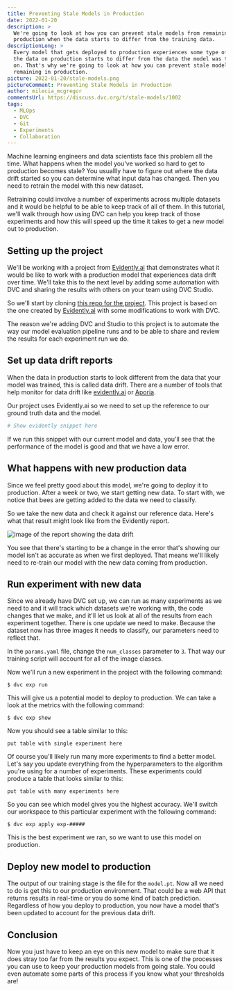 ```yaml
---
title: Preventing Stale Models in Production
date: 2022-01-20
description: >
  We're going to look at how you can prevent stale models from remaining in
  production when the data starts to differ from the training data.
descriptionLong: >
  Every model that gets deployed to production experiences some type of drift as
  the data on production starts to differ from the data the model was trained
  on. That's why we're going to look at how you can prevent stale models from
  remaining in production.
picture: 2022-01-20/stale-models.png
pictureComment: Preventing Stale Models in Production
author: milecia_mcgregor
commentsUrl: https://discuss.dvc.org/t/stale-models/1002
tags:
  - MLOps
  - DVC
  - Git
  - Experiments
  - Collaboration
---
```


Machine learning engineers and data scientists face this problem all the time.
What happens when the model you've worked so hard to get to production becomes
stale? You usuallly have to figure out where the data drift started so you can
determine what input data has changed. Then you need to retrain the model with
this new dataset.

Retraining could involve a number of experiments across multiple datasets and it
would be helpful to be able to keep track of all of them. In this tutorial,
we'll walk through how using DVC can help you keep track of those experiments
and how this will speed up the time it takes to get a new model out to
production.

## Setting up the project

We'll be working with a project from
[Evidently.ai](https://evidentlyai.com/blog/tutorial-1-model-analytics-in-production)
that demonstrates what it would be like to work with a production model that
experiences data drift over time. We'll take this to the next level by adding
some automation with DVC and sharing the results with others on your team using
DVC Studio.

So we'll start by cloning
[this repo for the project](https://github.com/iterative/stale-model-example).
This project is based on the one created by
[Evidently.ai](https://github.com/evidentlyai/evidently/blob/main/examples/data_stories/bicycle_demand_monitoring.ipynb)
with some modifications to work with DVC.

The reason we're adding DVC and Studio to this project is to automate the way
our model evaluation pipeline runs and to be able to share and review the
results for each experiment run we do.

## Set up data drift reports

When the data in production starts to look different from the data that your
model was trained, this is called data drift. There are a number of tools that
help monitor for data drift like [evidently.ai](https://docs.evidentlyai.com/)
or [Aporia](https://docs.aporia.com/).

Our project uses Evidently.ai so we need to set up the reference to our ground
truth data and the model.

```python
# Show evidently snippet here
```

If we run this snippet with our current model and data, you'll see that the
performance of the model is good and that we have a low error.

## What happens with new production data

Since we feel pretty good about this model, we're going to deploy it to
production. After a week or two, we start getting new data. To start with, we
notice that bees are getting added to the data we need to classify.

So we take the new data and check it against our reference data. Here's what
that result might look like from the Evidently report.

![image of the report showing the data drift]()

You see that there's starting to be a change in the error that's showing our
model isn't as accurate as when we first deployed. That means we'll likely need
to re-train our model with the new data coming from production.

## Run experiment with new data

Since we already have DVC set up, we can run as many experiments as we need to
and it will track which datasets we're working with, the code changes that we
make, and it'll let us look at all of the results from each experiment together.
There is one update we need to make. Because the dataset now has three images it
needs to classify, our parameters need to reflect that.

In the `params.yaml` file, change the `num_classes` parameter to `3`. That way
our training script will account for all of the image classes.

Now we'll run a new experiment in the project with the following command:

```dvc
$ dvc exp run
```

This will give us a potential model to deploy to production. We can take a look
at the metrics with the following command:

```dvc
$ dvc exp show
```

Now you should see a table similar to this:

```dvctable
put table with single experiment here
```

Of course you'll likely run many more experiments to find a better model. Let's
say you update everything from the hyperparameters to the algorithm you're using
for a number of experiments. These experiments could produce a table that looks
similar to this:

```dvctable
put table with many experiments here
```

So you can see which model gives you the highest accuracy. We'll switch our
workspace to this particular experiment with the following command:

```dvc
$ dvc exp apply exp-#####
```

This is the best experiment we ran, so we want to use this model on production.

## Deploy new model to production

The output of our training stage is the file for the `model.pt`. Now all we need
to do is get this to our production environment. That could be a web API that
returns results in real-time or you do some kind of batch prediction. Regardless
of how you deploy to production, you now have a model that's been updated to
account for the previous data drift.

## Conclusion

Now you just have to keep an eye on this new model to make sure that it does
stray too far from the results you expect. This is one of the processes you can
use to keep your production models from going stale. You could even automate
some parts of this process if you know what your thresholds are!
